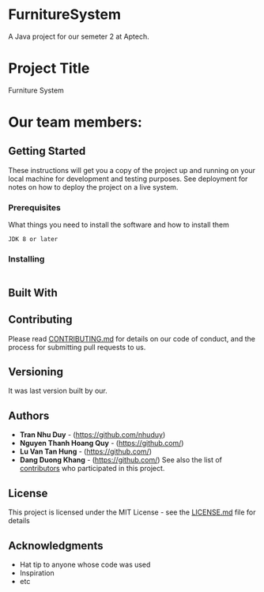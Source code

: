 # FurnitureSystem
A Java project for our semeter 2 at Aptech.
# Project Title
Furniture System
# Our team members:

## Getting Started
These instructions will get you a copy of the project up and running on your local machine for development and testing purposes. See deployment for notes on how to deploy the project on a live system.

### Prerequisites
What things you need to install the software and how to install them
```
JDK 8 or later 
```
### Installing
```
```
## Built With

## Contributing
Please read [CONTRIBUTING.md](#) for details on our code of conduct, and the process for submitting pull requests to us.

## Versioning
It was last version built by our.

## Authors
* **Tran Nhu Duy**            - (https://github.com/nhuduy)
* **Nguyen Thanh Hoang Quy**  - (https://github.com/)
* **Lu Van Tan Hung**         - (https://github.com/)
* **Dang Duong Khang**        - (https://github.com/)
See also the list of [contributors](https://github.com/nhuduy/FurnitureSystem/contributors) who participated in this project.

## License
This project is licensed under the MIT License - see the [LICENSE.md](https://github.com/nhuduy/FurnitureSystem/blob/master/LICENSE) file for details

## Acknowledgments
* Hat tip to anyone whose code was used
* Inspiration
* etc
